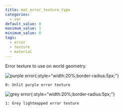 ```yaml
---
title: mat_error_texture_type
categories:
  - var
default_value: 0
maximum_value: 1
minimum_value: 0
tags:
  - error
  - texture
  - material
---
```


Error texture to use on world geometry.

![purple error](/images/mat_error_texture_type/utopia_replace_bad.jpg){:style="width:20%;border-radius:5px;"}

`0: Unlit purple error texture`

![grey error](/images/mat_error_texture_replace/utopia_replace.jpg){:style="width:20%;border-radius:5px;"}

`1: Grey lightmapped error texture`

